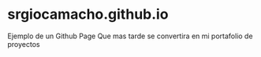 # srgiocamacho.github.io
Ejemplo de un Github Page
Que mas tarde se convertira en mi portafolio de proyectos
